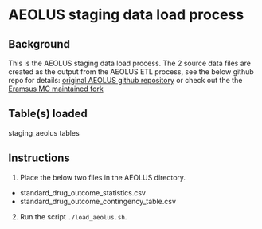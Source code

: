 AEOLUS staging data load process
=========================================

Background
----------
This is the AEOLUS staging data load process. The 2 source data files are created as the output from the AEOLUS ETL
process, see the below github repo for details:
[original AEOLUS github repository](https://github.com/ltscomputingllc/faersdbstats) or check out the the [Eramsus MC maintained
fork](https://github.com/mi-erasmusmc/faersdbstats)

Table(s) loaded
---------------
staging_aeolus tables

Instructions
------------

1. Place the below two files in the AEOLUS directory.

- standard_drug_outcome_statistics.csv
- standard_drug_outcome_contingency_table.csv

2. Run the script `./load_aeolus.sh`.

